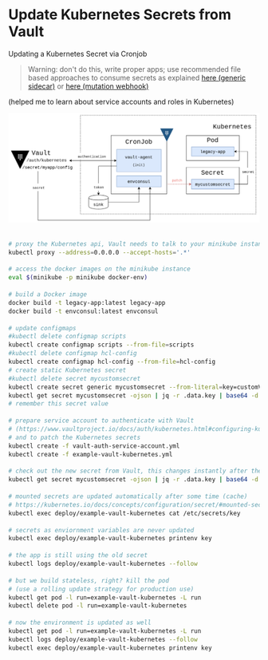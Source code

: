 # Update Kubernetes Secrets from Vault

Updating a Kubernetes Secret via Cronjob

> Warning: don't do this, write proper apps; use recommended file based approaches to consume secrets as explained [here (generic sidecar)](https://learn.hashicorp.com/vault/identity-access-management/vault-agent-k8s#step-4-leverage-vault-agent-auto-auth) or [here (mutation webhook)](https://www.hashicorp.com/blog/injecting-vault-secrets-into-kubernetes-pods-via-a-sidecar)

(helped me to learn about service accounts and roles in Kubernetes)

![vault kubernetes cronjob](./img/vault-kubernetes-cronjob.png)

```bash

# proxy the Kubernetes api, Vault needs to talk to your minikube instance
kubectl proxy --address=0.0.0.0 --accept-hosts='.*'

# access the docker images on the minikube instance
eval $(minikube -p minikube docker-env)

# build a Docker image
docker build -t legacy-app:latest legacy-app
docker build -t envconsul:latest envconsul

# update configmaps
#kubectl delete configmap scripts
kubectl create configmap scripts --from-file=scripts
#kubectl delete configmap hcl-config
kubectl create configmap hcl-config --from-file=hcl-config
# create static Kubernetes secret
#kubectl delete secret mycustomsecret
kubectl create secret generic mycustomsecret --from-literal=key=customValue
kubectl get secret mycustomsecret -ojson | jq -r .data.key | base64 -d
# remember this secret value

# prepare service account to authenticate with Vault
# (https://www.vaultproject.io/docs/auth/kubernetes.html#configuring-kubernetes)
# and to patch the Kubernetes secrets
kubectl create -f vault-auth-service-account.yml
kubectl create -f example-vault-kubernetes.yml

# check out the new secret from Vault, this changes instantly after the cronjob was run the first time
kubectl get secret mycustomsecret -ojson | jq -r .data.key | base64 -d

# mounted secrets are updated automatically after some time (cache)
# https://kubernetes.io/docs/concepts/configuration/secret/#mounted-secrets-are-updated-automatically
kubectl exec deploy/example-vault-kubernetes cat /etc/secrets/key

# secrets as enviornment variables are never updated
kubectl exec deploy/example-vault-kubernetes printenv key

# the app is still using the old secret
kubectl logs deploy/example-vault-kubernetes --follow

# but we build stateless, right? kill the pod
# (use a rolling update strategy for production use)
kubectl get pod -l run=example-vault-kubernetes -L run
kubectl delete pod -l run=example-vault-kubernetes

# now the environment is updated as well
kubectl get pod -l run=example-vault-kubernetes -L run
kubectl logs deploy/example-vault-kubernetes --follow
kubectl exec deploy/example-vault-kubernetes printenv key
```
